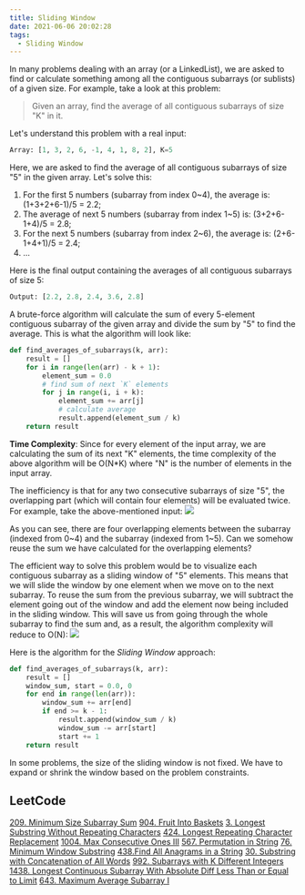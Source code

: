 ```yaml
---
title: Sliding Window
date: 2021-06-06 20:02:28
tags:
  - Sliding Window
---
```

 
In many problems dealing with an array (or a LinkedList), we are asked to find or calculate something among all the contiguous subarrays (or sublists) of a given size. For example, take a look at this problem:
> Given an array, find the average of all contiguous subarrays of size "K" in it.

Let's understand this problem with a real input:
```python
Array: [1, 3, 2, 6, -1, 4, 1, 8, 2], K=5
```

Here, we are asked to find the average of all contiguous subarrays of size "5" in the given array. Let's solve this:
1. For the first 5 numbers (subarray from index 0~4), the average is: (1+3+2+6-1)/5 = 2.2;
2. The average of next 5 numbers (subarray from index 1~5) is: (3+2+6-1+4)/5 = 2.8;
3. For the next 5 numbers (subarray from index 2~6), the average is: (2+6-1+4+1)/5 = 2.4;
4. ...

Here is the final output containing the averages of all contiguous subarrays of size 5:
```python
Output: [2.2, 2.8, 2.4, 3.6, 2.8]
```
<!--more-->

A brute-force algorithm will calculate the sum of every 5-element contiguous subarray of the given array and divide the sum by "5" to find the average. This is what the algorithm will look like:
```python
def find_averages_of_subarrays(k, arr):
    result = []
    for i in range(len(arr) - k + 1):
        element_sum = 0.0
        # find sum of next `K` elements
        for j in range(i, i + k):
            element_sum += arr[j]
            # calculate average
            result.append(element_sum / k)
    return result
```


**Time Complexity**: Since for every element of the input array, we are calculating the sum of its next "K" elements, the time complexity of the above algorithm will be O(N\*K) where "N" is the number of elements in the input array.

The inefficiency is that for any two consecutive subarrays of size "5", the overlapping part (which will contain four elements) will be evaluated twice. For example, take the above-mentioned input:
![](https://github.com/wangleileichina/HexoPosts/raw/master/algorithm/sliding_window/00.png)


As you can see, there are four overlapping elements between the subarray (indexed from 0\~4) and the subarray (indexed from 1\~5). Can we somehow reuse the sum we have calculated for the overlapping elements?

The efficient way to solve this problem would be to visualize each contiguous subarray as a sliding window of "5" elements. This means that we will slide the window by one element when we move on to the next subarray. To reuse the sum from the previous subarray, we will subtract the element going out of the window and add the element now being included in the sliding window. This will save us from going through the whole subarray to find the sum and, as a result, the algorithm complexity will reduce to O(N):
![](https://github.com/wangleileichina/HexoPosts/raw/master/algorithm/sliding_window/01.png)


Here is the algorithm for the _Sliding Window_ approach:
```python
def find_averages_of_subarrays(k, arr):
    result = []
    window_sum, start = 0.0, 0
    for end in range(len(arr)):
        window_sum += arr[end]
        if end >= k - 1:
            result.append(window_sum / k)
            window_sum -= arr[start]
            start += 1
    return result
```

In some problems, the size of the sliding window is not fixed. We have to expand or shrink the window based on the problem constraints.


## LeetCode
[209. Minimum Size Subarray Sum](https://leetcode-cn.com/problems/minimum-size-subarray-sum/submissions/)
[904. Fruit Into Baskets](https://leetcode-cn.com/problems/fruit-into-baskets/)
[3. Longest Substring Without Repeating Characters](https://leetcode-cn.com/problems/longest-substring-without-repeating-characters/)
[424. Longest Repeating Character Replacement](https://leetcode-cn.com/problems/longest-repeating-character-replacement/)
[1004. Max Consecutive Ones III](https://leetcode-cn.com/problems/max-consecutive-ones-iii/)
[567. Permutation in String](https://leetcode-cn.com/problems/permutation-in-string/)
[76. Minimum Window Substring](https://leetcode-cn.com/problems/minimum-window-substring/)
[438.Find All Anagrams in a String](https://leetcode-cn.com/problems/find-all-anagrams-in-a-string/)
[30. Substring with Concatenation of All Words](https://leetcode-cn.com/problems/substring-with-concatenation-of-all-words/)
[992. Subarrays with K Different Integers](https://leetcode-cn.com/problems/subarrays-with-k-different-integers/)
[1438. Longest Continuous Subarray With Absolute Diff Less Than or Equal to Limit](https://leetcode-cn.com/problems/longest-continuous-subarray-with-absolute-diff-less-than-or-equal-to-limit/)
[643. Maximum Average Subarray I](https://leetcode-cn.com/problems/maximum-average-subarray-i/)